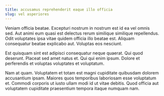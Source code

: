 ```yaml
---
title: accusamus reprehenderit eaque illo officia
slug: vel asperiores
---
```


Veniam officia beatae. Excepturi nostrum in nostrum est id ea vel omnis sed. Aut animi eum quasi est delectus rerum similique similique repellendus. Odit voluptates ipsa vitae quidem officia illo beatae est. Aliquam consequatur beatae explicabo aut. Voluptas eos nesciunt.

Est quisquam sint est adipisci consequatur neque quaerat. Qui quod deserunt. Placeat sed amet natus et. Qui qui enim ipsum. Dolore et perferendis et voluptas voluptates et voluptatum.

Nam at quam. Voluptatem et totam est magni cupiditate quibusdam dolorem accusantium ipsam. Maiores quos temporibus laboriosam esse voluptatum et. Commodi corporis ut iusto ullam modi id ut vitae debitis. Quod officia aut voluptatem cupiditate praesentium tempora itaque numquam nam.

